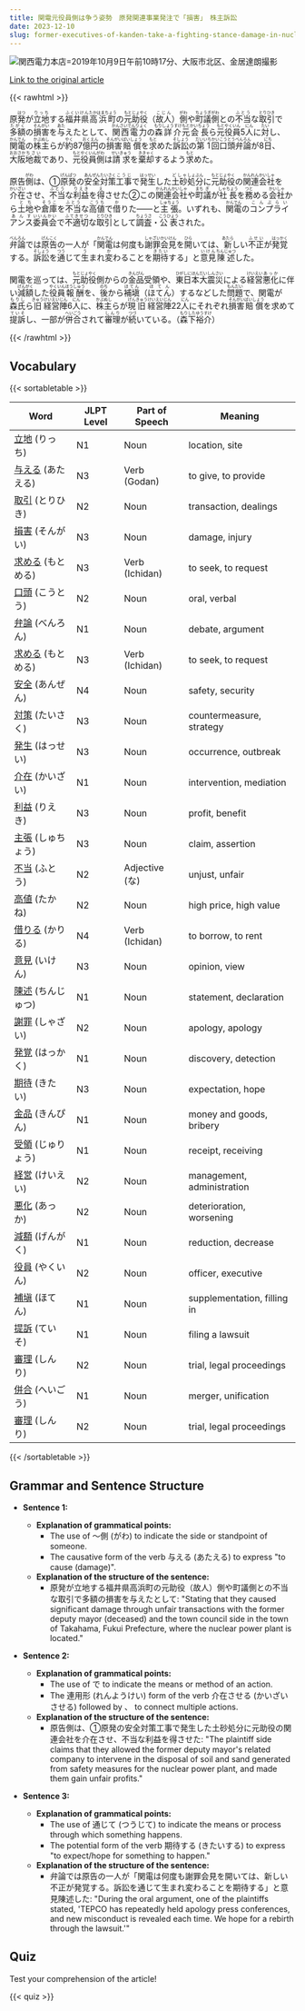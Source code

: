 ```yaml
---
title: 関電元役員側は争う姿勢　原発関連事業発注で「損害」　株主訴訟
date: 2023-12-10
slug: former-executives-of-kanden-take-a-fighting-stance-damage-in-nuclear-power-related-business-orders-shareholder-lawsuit
---
```


![関西電力本店=2019年10月9日午前10時17分、大阪市北区、金居達朗撮影](https://www.asahicom.jp/imgopt/img/bb4b6e4546/comm_L/AS20231208001421.jpg "関西電力本店=2019年10月9日午前10時17分、大阪市北区、金居達朗撮影")

[Link to the original article](https://asahi.com/articles/ASRD843QHRD8PTIL001.html?iref=pc_tech_science_top__n)

{{< rawhtml >}}
<p>原<ruby>発<rt>はつ</rt></ruby>が<ruby>立地<rt>りっち</rt></ruby>する<ruby>福井県<rt>ふくいけん</rt></ruby><ruby>高浜町<rt>たかはまちょう</rt></ruby>の<ruby>元<rt>もと</rt></ruby><ruby>助役<rt>じょやく</rt></ruby>（<ruby>故人<rt>こじん</rt></ruby>）<ruby>側<rt>がわ</rt></ruby>や<ruby>町議<rt>ちょうぎ</rt></ruby><ruby>側<rt>がわ</rt></ruby>との<ruby>不当<rt>ふとう</rt></ruby>な<ruby>取引<rt>とりひき</rt></ruby>で<ruby>多額<rt>たがく</rt></ruby>の<ruby>損害<rt>そんがい</rt></ruby>を<ruby>与<rt>あた</rt></ruby>えたとして、<ruby>関西電力<rt>かんさいでんりょく</rt></ruby>の<ruby>森詳介<rt>もりしょうすけ</rt></ruby><ruby>元<rt>もと</rt></ruby><ruby>会長<rt>かいちょう</rt></ruby>ら<ruby>元<rt>もと</rt></ruby><ruby>役員<rt>やくいん</rt></ruby>5<ruby>人<rt>にん</rt></ruby>に<ruby>対<rt>たい</rt></ruby>し、<ruby>関電<rt>かんでん</rt></ruby>の<ruby>株主<rt>かぶぬし</rt></ruby>らが<ruby>約<rt>やく</rt></ruby>87<ruby>億<rt>おく</rt></ruby><ruby>円<rt>えん</rt></ruby>の<ruby>損害<rt>そんがい</rt></ruby><ruby>賠償<rt>ばいしょう</rt></ruby>を<ruby>求<rt>もと</rt></ruby>めた<ruby>訴訟<rt>そしょう</rt></ruby>の<ruby>第1<rt>だいいち</rt></ruby><ruby>回<rt>かい</rt></ruby><ruby>口頭<rt>こうとう</rt></ruby><ruby>弁論<rt>べんろん</rt></ruby>が8<ruby>日<rt>にち</rt></ruby>、<ruby>大阪<rt>おおさか</rt></ruby><ruby>地裁<rt>ちさい</rt></ruby>であり、<ruby>元<rt>もと</rt></ruby><ruby>役員<rt>やくいん</rt></ruby><ruby>側<rt>がわ</rt></ruby>は<ruby>請求<rt>せいきゅう</rt></ruby>を<ruby>棄却<rt>ききゃく</rt></ruby>するよう<ruby>求<rt>もと</rt></ruby>めた。</p>

<p>原告<ruby>側<rt>がわ</rt></ruby>は、①<ruby>原発<rt>げんぱつ</rt></ruby>の<ruby>安全<rt>あんぜん</rt></ruby><ruby>対策<rt>たいさく</rt></ruby><ruby>工事<rt>こうじ</rt></ruby>で<ruby>発生<rt>はっせい</rt></ruby>した<ruby>土砂<rt>どしゃ</rt></ruby><ruby>処分<rt>しょぶん</rt></ruby>に<ruby>元<rt>もと</rt></ruby><ruby>助役<rt>じょやく</rt></ruby>の<ruby>関連<rt>かんれん</rt></ruby><ruby>会社<rt>かいしゃ</rt></ruby>を<ruby>介在<rt>かいざい</rt></ruby>させ、<ruby>不当<rt>ふとう</rt></ruby>な<ruby>利益<rt>りえき</rt></ruby>を<ruby>得<rt>え</rt></ruby>させた②この<ruby>関連<rt>かんれん</rt></ruby><ruby>会社<rt>かいしゃ</rt></ruby>や<ruby>町<rt>まち</rt></ruby><ruby>議<rt>ぎ</rt></ruby>が<ruby>社長<rt>しゃちょう</rt></ruby>を<ruby>務<rt>つと</rt></ruby>める<ruby>会社<rt>かいしゃ</rt></ruby>から<ruby>土地<rt>とち</rt></ruby>や<ruby>倉庫<rt>そうこ</rt></ruby>を<ruby>不当<rt>ふとう</rt></ruby>な<ruby>高値<rt>こうち</rt></ruby>で<ruby>借<rt>か</rt></ruby>りた――と<ruby>主張<rt>しゅちょう</rt></ruby>。いずれも、<ruby>関電<rt>かんでん</rt></ruby>の<ruby>コンプライアンス<rt>こんぷらいあんす</rt></ruby><ruby>委員会<rt>いいんかい</rt></ruby>で<ruby>不適切<rt>ふてきせつ</rt></ruby>な<ruby>取引<rt>とりひき</rt></ruby>として<ruby>調査<rt>ちょうさ</rt></ruby>・<ruby>公表<rt>こうひょう</rt></ruby>された。</p>

<p><ruby>弁論<rt>べんろん</rt></ruby>では<ruby>原告<rt>げんこく</rt></ruby>の一人が「<ruby>関電<rt>かんでん</rt></ruby>は何度も<ruby>謝罪<rt>しゃざい</rt></ruby><ruby>会見<rt>かいけん</rt></ruby>を<ruby>開<rt>ひら</rt></ruby>いては、<ruby>新<rt>あたら</rt></ruby>しい<ruby>不正<rt>ふせい</rt></ruby>が<ruby>発覚<rt>はっかく</rt></ruby>する。<ruby>訴訟<rt>そしょう</rt></ruby>を<ruby>通<rt>つう</rt></ruby>じて<ruby>生<rt>う</rt></ruby>まれ<ruby>変<rt>か</rt></ruby>わることを<ruby>期待<rt>きたい</rt></ruby>する」と<ruby>意見<rt>いけん</rt></ruby><ruby>陳述<rt>ちんじゅつ</rt></ruby>した。</p>

<p>関電を巡っては、<ruby>元助役<rt>もとじょやく</rt></ruby>側からの<ruby>金品<rt>きんぴん</rt></ruby>受領や、<ruby>東日本<rt>ひがしにほん</rt></ruby><ruby>大震災<rt>だいしんさい</rt></ruby>による<ruby>経営<rt>けいえい</rt></ruby><ruby>悪化<rt>あっか</rt></ruby>に伴い<ruby>減額<rt>げんがく</rt></ruby>した<ruby>役員<rt>やくいん</rt></ruby><ruby>報酬<rt>ほうしゅう</rt></ruby>を、<ruby>後<rt>のち</rt></ruby>から<ruby>補塡<rt>ほてん</rt></ruby>（<ruby>ほてん<rt>ほてん</rt></ruby>）するなどした<ruby>問題<rt>もんだい</rt></ruby>で、関電が<ruby>森氏<rt>もりし</rt></ruby>ら<ruby>旧<rt>きゅう</rt></ruby><ruby>経営<rt>けいえい</rt></ruby><ruby>陣<rt>じん</rt></ruby>6<ruby>人<rt>にん</rt></ruby>に、<ruby>株主<rt>かぶぬし</rt></ruby>らが<ruby>現<rt>げん</rt></ruby><ruby>旧<rt>きゅう</rt></ruby><ruby>経営<rt>けいえい</rt></ruby><ruby>陣<rt>じん</rt></ruby>22<ruby>人<rt>にん</rt></ruby>にそれぞれ<ruby>損害<rt>そんがい</rt></ruby><ruby>賠償<rt>ばいしょう</rt></ruby>を求めて<ruby>提訴<rt>ていそ</rt></ruby>し、一部が<ruby>併合<rt>へいごう</rt></ruby>されて<ruby>審理<rt>しんり</rt></ruby>が<ruby>続<rt>つづ</rt></ruby>いている。（<ruby>森下<rt>もりした</rt></ruby><ruby>裕介<rt>ゆうすけ</rt></ruby>）</p>
{{< /rawhtml >}}

## Vocabulary


{{< sortabletable >}}

| Word          | JLPT Level | Part of Speech | Meaning             |
|---------------|------------|----------------|---------------------|
|[立地](https://jisho.org/search/%E7%AB%8B%E5%9C%B0) (りっち)| N1         | Noun           | location, site      |
|[与える](https://jisho.org/search/%E4%B8%8E%E3%81%88%E3%82%8B) (あたえる)| N3         | Verb (Godan)   | to give, to provide |
|[取引](https://jisho.org/search/%E5%8F%96%E5%BC%95) (とりひき)| N2         | Noun           | transaction, dealings |
|[損害](https://jisho.org/search/%E6%90%8D%E5%AE%B3) (そんがい)| N3         | Noun           | damage, injury      |
|[求める](https://jisho.org/search/%E6%B1%82%E3%82%81%E3%82%8B) (もとめる)| N3         | Verb (Ichidan) | to seek, to request |
|[口頭](https://jisho.org/search/%E5%8F%A3%E9%A0%AD) (こうとう)| N2         | Noun           | oral, verbal        |
|[弁論](https://jisho.org/search/%E5%BC%81%E8%AB%96) (べんろん)| N1         | Noun           | debate, argument    |
|[求める](https://jisho.org/search/%E6%B1%82%E3%82%81%E3%82%8B) (もとめる)| N3         | Verb (Ichidan) | to seek, to request |
|[安全](https://jisho.org/search/%E5%AE%89%E5%85%A8) (あんぜん)| N4         | Noun           | safety, security    |
|[対策](https://jisho.org/search/%E5%AF%BE%E7%AD%96) (たいさく)| N3         | Noun           | countermeasure, strategy |
|[発生](https://jisho.org/search/%E7%99%BA%E7%94%9F) (はっせい)| N3         | Noun           | occurrence, outbreak |
|[介在](https://jisho.org/search/%E4%BB%8B%E5%9C%A8) (かいざい)| N1         | Noun           | intervention, mediation |
|[利益](https://jisho.org/search/%E5%88%A9%E7%9B%8A) (りえき)| N3         | Noun           | profit, benefit     |
|[主張](https://jisho.org/search/%E4%B8%BB%E5%BC%B5) (しゅちょう)| N3         | Noun           | claim, assertion    |
|[不当](https://jisho.org/search/%E4%B8%8D%E5%BD%93) (ふとう)| N2         | Adjective (な) | unjust, unfair      |
|[高値](https://jisho.org/search/%E9%AB%98%E5%80%A4) (たかね)| N2         | Noun           | high price, high value |
|[借りる](https://jisho.org/search/%E5%80%9F%E3%82%8A%E3%82%8B) (かりる)| N4         | Verb (Ichidan) | to borrow, to rent  |
|[意見](https://jisho.org/search/%E6%84%8F%E8%A6%8B) (いけん)| N3         | Noun           | opinion, view       |
|[陳述](https://jisho.org/search/%E9%99%B3%E8%BF%B0) (ちんじゅつ)| N1         | Noun           | statement, declaration |
|[謝罪](https://jisho.org/search/%E8%AC%9D%E7%BD%AA) (しゃざい)| N2         | Noun           | apology, apology     |
|[発覚](https://jisho.org/search/%E7%99%BA%E8%A6%9A) (はっかく)| N1         | Noun           | discovery, detection |
|[期待](https://jisho.org/search/%E6%9C%9F%E5%BE%85) (きたい)| N3         | Noun           | expectation, hope   |
|[金品](https://jisho.org/search/%E9%87%91%E5%93%81) (きんぴん)| N1         | Noun           | money and goods, bribery |
|[受領](https://jisho.org/search/%E5%8F%97%E9%A0%98) (じゅりょう)| N1         | Noun           | receipt, receiving  |
|[経営](https://jisho.org/search/%E7%B5%8C%E5%96%B6) (けいえい)| N2         | Noun           | management, administration |
|[悪化](https://jisho.org/search/%E6%82%AA%E5%8C%96) (あっか)| N2         | Noun           | deterioration, worsening |
|[減額](https://jisho.org/search/%E6%B8%9B%E9%A1%8D) (げんがく)| N1         | Noun           | reduction, decrease |
|[役員](https://jisho.org/search/%E5%BD%B9%E5%93%A1) (やくいん)| N2         | Noun           | officer, executive  |
|[補塡](https://jisho.org/search/%E8%A3%9C%E5%A1%A1) (ほてん)| N1         | Noun           | supplementation, filling in |
|[提訴](https://jisho.org/search/%E6%8F%90%E8%A8%B4) (ていそ)| N1         | Noun           | filing a lawsuit    |
|[審理](https://jisho.org/search/%E5%AF%A9%E7%90%86) (しんり)| N2         | Noun           | trial, legal proceedings |
|[併合](https://jisho.org/search/%E4%BD%B5%E5%90%88) (へいごう)| N1         | Noun           | merger, unification |
|[審理](https://jisho.org/search/%E5%AF%A9%E7%90%86) (しんり)| N2         | Noun           | trial, legal proceedings |

{{< /sortabletable >}}


## Grammar and Sentence Structure

- **Sentence 1:**
  - **Explanation of grammatical points:** 
    - The use of ～側 (がわ) to indicate the side or standpoint of someone.
    - The causative form of the verb 与える (あたえる) to express "to cause (damage)".
  - **Explanation of the structure of the sentence:** 
    - 原発が立地する福井県高浜町の元助役（故人）側や町議側との不当な取引で多額の損害を与えたとして: "Stating that they caused significant damage through unfair transactions with the former deputy mayor (deceased) and the town council side in the town of Takahama, Fukui Prefecture, where the nuclear power plant is located."

- **Sentence 2:**
  - **Explanation of grammatical points:** 
    - The use of で to indicate the means or method of an action.
    - The 連用形 (れんようけい) form of the verb 介在させる (かいざいさせる) followed by 、 to connect multiple actions.
  - **Explanation of the structure of the sentence:** 
    - 原告側は、①原発の安全対策工事で発生した土砂処分に元助役の関連会社を介在させ、不当な利益を得させた: "The plaintiff side claims that they allowed the former deputy mayor's related company to intervene in the disposal of soil and sand generated from safety measures for the nuclear power plant, and made them gain unfair profits."

- **Sentence 3:**
  - **Explanation of grammatical points:** 
    - The use of 通じて (つうじて) to indicate the means or process through which something happens.
    - The potential form of the verb 期待する (きたいする) to express "to expect/hope for something to happen."
  - **Explanation of the structure of the sentence:** 
    - 弁論では原告の一人が「関電は何度も謝罪会見を開いては、新しい不正が発覚する。訴訟を通じて生まれ変わることを期待する」と意見陳述した: "During the oral argument, one of the plaintiffs stated, 'TEPCO has repeatedly held apology press conferences, and new misconduct is revealed each time. We hope for a rebirth through the lawsuit.'"

## Quiz

Test your comprehension of the article!

{{< quiz >}}